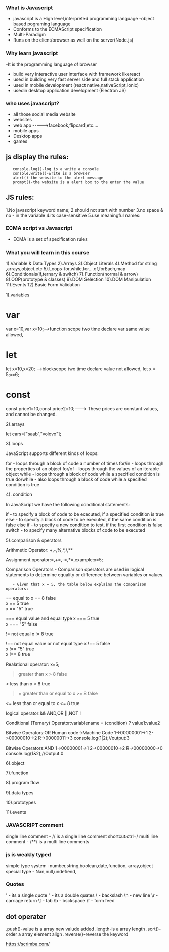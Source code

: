 ### What is Javascript

- javascript is a High level,interpreted programming language
-object based pograming language
- Conforms to the ECMAScript specification
- Multi-Paradigm
- Runs on the client/browser as well on the server(Node.js)


### Why learn javascript

-It is the programming language of browser
- build very interactive user interface with  framework likereact
- used in building very fast server side and full stack application
- used in mobile development (react native,nativeScript,Ionic)
- usedin desktop application development (Electron JS)


### who uses javascript?

- all those social media website 
- websites 
- web app ----->facebook,flipcard,etc....
- mobile apps
- Desktop apps
- games

## js display the rules:
       console.log()-log is a write a console 
       console.write()-write is a browser
       alert()-the website to the alert message
       prompt()-the website is a alert box to the enter the value

## JS rules:
1.No javascript keyword name;
2.should not start with number
3.no space & no - in the variable
4.its case-sensitive
5.use meaningful names:
### ECMA script vs Javascript

- ECMA is a set of specification rules


### What you will learn in this course

1).Variable & Data Types
2).Arrays
3).Object Literals
4).Method for string ,arrays,object,etc
5).Loops-for,while,for....of,forEach,map
6).Conditionals(if,ternary & switch)
7).Function(normal & arrow)
8).OOP(prototype & classes)
9).DOM Selection
10).DOM Manipulation
11).Events
12).Basic Form Validation

1).variables 

# var
var x=10,var x=10;-->function scope two time declare var same value allowed,
# let
let x=10,x=20; -->blockscope two time declare value not allowed,  let x = 5;x=6;
# const
const price1=10,const price2=10;---> These prices are constant values, and cannot be changed.


2).arrays

let cars=["saab","volovo"];



3).loops

JavaScript supports different kinds of loops:

for - loops through a block of code a number of times
for/in - loops through the properties of an object
for/of - loops through the values of an iterable object
while - loops through a block of code while a specified condition is true
do/while - also loops through a block of code while a specified condition is true


4). condition

In JavaScript we have the following conditional statements:

if - to specify a block of code to be executed, if a specified condition is true
 else - to specify a block of code to be executed, if the same condition is false
else if  - to specify a new condition to test, if the first condition is false
switch - to specify many alternative blocks of code to be executed



5).comparison & operators

Arithmetic Operator: +,-,%,*,/,**

Assignment operator:=,+=,-=,*=,example:x=5;

Comparison Operators
       - Comparison operators are used in logical statements to determine equality or difference between variables or values.

       - Given that x = 5, the table below explains the comparison operators:

==	equal to	                x == 8	 false	
                                        x == 5	 true	
                                        x == "5" true	

===	equal value and equal type	x === 5  true	
                                        x === "5"	false	


!=	not equal	                x != 8	true	

!==	not equal value or not equal type	x !== 5	false	
                                                x !== "5"	true	
                                                x !== 8	true	

Realational operator:
x=5;


>	greater than	                        x > 8	false	

<	less than	                        x < 8	true	

>=	greater than or equal to	        x >= 8	false	

<=	less than or equal to	                x <= 8	true


logical operator:&& AND,OR ||,NOT !

Conditional (Ternary) Operator:variablename = (condition) ? value1:value2 

Bitwise Operators:OR
       Human code->Machine Code
       1->00000001->1
       2->00000010->2
       R->00000011->3
       console.log(1|2);//output:3

Bitwise Operators:AND
       1->00000001->1
       2->00000010->2
       R->00000000->0
       console.log(1&2);//Output:0

6).object

7).function

8).program flow

9).data types

10).prototypes

11).events


### JAVASCRIPT comment

single line comment - // is a single line comment  shortcut:ctrl+/
multi line comment - /**/ is a multi line comments

### js is weakly typed

simple type system -number,string,boolean,date,function, array,object
special type - Nan,null,undefiend,



 ### Quotes
  \' - its a single quote
  \" - its a double quates
  \\ - backslash
  \n - new line
  \r - carriage return
  \t - tab
  \b - bsckspace
  \f - form feed
 
 
 ## dot operater

 .push()-value is a array new valude added
 .length-is a array length
 .sort()-order a array element align
 .reverse()-reverse the keyword
 
 
 
 https://scrimba.com/